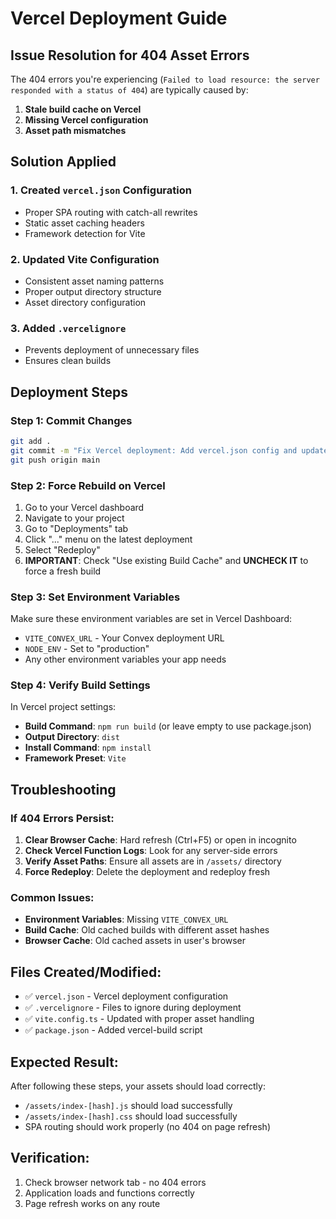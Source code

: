 # Vercel Deployment Guide

## Issue Resolution for 404 Asset Errors

The 404 errors you're experiencing (`Failed to load resource: the server responded with a status of 404`) are typically caused by:

1. **Stale build cache on Vercel**
2. **Missing Vercel configuration**
3. **Asset path mismatches**

## Solution Applied

### 1. Created `vercel.json` Configuration
- Proper SPA routing with catch-all rewrites
- Static asset caching headers
- Framework detection for Vite

### 2. Updated Vite Configuration
- Consistent asset naming patterns
- Proper output directory structure
- Asset directory configuration

### 3. Added `.vercelignore`
- Prevents deployment of unnecessary files
- Ensures clean builds

## Deployment Steps

### Step 1: Commit Changes
```bash
git add .
git commit -m "Fix Vercel deployment: Add vercel.json config and update build settings"
git push origin main
```

### Step 2: Force Rebuild on Vercel
1. Go to your Vercel dashboard
2. Navigate to your project
3. Go to "Deployments" tab
4. Click "..." menu on the latest deployment
5. Select "Redeploy"
6. **IMPORTANT**: Check "Use existing Build Cache" and **UNCHECK IT** to force a fresh build

### Step 3: Set Environment Variables
Make sure these environment variables are set in Vercel Dashboard:
- `VITE_CONVEX_URL` - Your Convex deployment URL
- `NODE_ENV` - Set to "production"
- Any other environment variables your app needs

### Step 4: Verify Build Settings
In Vercel project settings:
- **Build Command**: `npm run build` (or leave empty to use package.json)
- **Output Directory**: `dist`
- **Install Command**: `npm install`
- **Framework Preset**: `Vite`

## Troubleshooting

### If 404 Errors Persist:
1. **Clear Browser Cache**: Hard refresh (Ctrl+F5) or open in incognito
2. **Check Vercel Function Logs**: Look for any server-side errors
3. **Verify Asset Paths**: Ensure all assets are in `/assets/` directory
4. **Force Redeploy**: Delete the deployment and redeploy fresh

### Common Issues:
- **Environment Variables**: Missing `VITE_CONVEX_URL`
- **Build Cache**: Old cached builds with different asset hashes
- **Browser Cache**: Old cached assets in user's browser

## Files Created/Modified:
- ✅ `vercel.json` - Vercel deployment configuration
- ✅ `.vercelignore` - Files to ignore during deployment
- ✅ `vite.config.ts` - Updated with proper asset handling
- ✅ `package.json` - Added vercel-build script

## Expected Result:
After following these steps, your assets should load correctly:
- `/assets/index-[hash].js` should load successfully
- `/assets/index-[hash].css` should load successfully
- SPA routing should work properly (no 404 on page refresh)

## Verification:
1. Check browser network tab - no 404 errors
2. Application loads and functions correctly
3. Page refresh works on any route
